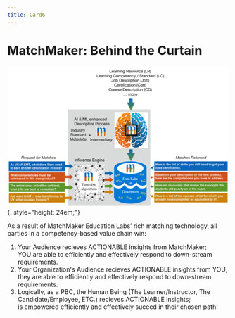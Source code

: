 ```yaml
---
title: Card6
---
```

# MatchMaker: Behind the Curtain

![Alt Text for Sample Image](/mmassets/MM-Detail.svg){: style="height: 24em;"}

As a result of MatchMaker Education Labs’ rich matching technology, all parties in a competency-based value chain win:

1. Your Audience recieves ACTIONABLE insights from MatchMaker;<br/>YOU are able to efficiently and effectively respond to down-stream requirements. 
2. Your Organization's Audience recieves ACTIONABLE insights from YOU;<br/>they are able to efficiently and effectively respond to down-stream requirements. 
3. Logically, as a PBC, the Human Being (The Learner/Instructor, The Candidate/Employee, ETC.) recieves ACTIONABLE insights;<br/>is empowered efficiently and effectively suceed in their chosen path!
